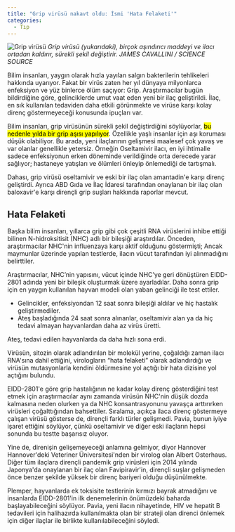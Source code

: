 ```yaml
---
title: "Grip virüsü nakavt oldu: İsmi 'Hata Felaketi'"
categories:
  - Tıp
---
```

![Grip virüsü](https://www.sciencemag.org/sites/default/files/styles/inline__699w__no_aspect/public/SS2506498-1280x720.jpg?itok=pTReSGm8)
*Grip virüsü (yukarıdaki), birçok aşındırıcı maddeyi ve ilacı ortadan kaldırır, sürekli şekil değiştirir. JAMES CAVALLINI / SCIENCE SOURCE*

Bilim insanları, yaygın olarak hızla yayılan salgın bakterilerin tehlikeleri hakkında uyarıyor. Fakat bir virüs zaten her yıl dünyaya milyonlarca enfeksiyon ve yüz binlerce ölüm saçıyor: Grip. Araştırmacılar bugün bildirdiğine göre, gelinciklerde umut vaat eden yeni bir ilaç geliştirildi. İlaç, en sık kullanılan tedaviden daha etkili görünmekte ve virüse karşı kolay direnç göstermeyeceği konusunda ipuçları var.

Bilim insanları, grip virüsünün sürekli şekil değiştirdiğini söylüyorlar, <mark>bu nedenle yılda bir grip aşısı yapılıyor</mark>. Özellikle yaşlı insanlar için aşı koruması düşük olabiliyor. Bu arada, yeni ilaçlarının gelişmesi maalesef çok yavaş ve var olanlar genellikle yetersiz. Örneğin Oseltamivir ilacı, en iyi ihtimalle sadece enfeksiyonun erken döneminde verildiğinde orta derecede yarar sağlıyor; hastaneye yatışları ve ölümleri önleyip önlemediği de tartışmalı.

Dahası, grip virüsü oseltamivir ve eski bir ilaç olan amantadin'e karşı direnç geliştirdi. Ayrıca ABD Gıda ve İlaç İdaresi tarafından onaylanan bir ilaç olan baloxavir'e karşı dirençli grip suşları hakkında raporlar mevcut.

Hata Felaketi
-
Başka bilim insanları, yıllarca grip gibi çok çeşitli RNA virüslerini inhibe ettiği bilinen N-hidroksitisit (NHC) adlı bir bileşiği araştırdılar. Önceden, araştırmacılar NHC'nin influenzaya karşı aktif olduğunu göstermişti; Ancak maymunlar üzerinde yapılan testlerde, ilacın vücut tarafından iyi alınmadığını belirttiler.

Araştırmacılar, NHC’nin yapısını, vücut içinde NHC’ye geri dönüştüren EIDD-2801 adında yeni bir bileşik oluşturmak üzere ayarladılar. Daha sonra grip için en yaygın kullanılan hayvan modeli olan yaban gelinciği ile test ettiler. 

- Gelincikler, enfeksiyondan 12 saat sonra bileşiği aldılar ve hiç hastalık geliştirmediler. 
- Ateş başladığında 24 saat sonra alınanlar, oseltamivir alan ya da hiç tedavi almayan hayvanlardan daha az virüs üretti. 

Ateş, tedavi edilen hayvanlarda da daha hızlı sona erdi.

Virüsün, sitozin olarak adlandırılan bir molekül yerine, çoğaldığı zaman ilacı RNA'sına dahil ettiğini, virologların “hata felaketi” olarak adlandırdığı ve virüsün mutasyonlarla kendini öldürmesine yol açtığı bir hata dizisine yol açtığını bulundu.

EIDD-2801'e göre grip hastalığının ne kadar kolay direnç gösterdiğini test etmek için araştırmacılar aynı zamanda virüsün NHC'nin düşük dozda kalmasına neden olurken ya da NHC konsantrasyonunu yavaşça arttırırken virüsleri çoğalttığından bahsettiler. Sıralama, açıkça ilaca direnç göstermeye çalışan virüsü gösterse de, dirençli farklı türler gelişmedi. Pavia, bunun iyiye işaret ettiğini söylüyor, çünkü oseltamivir ve diğer eski ilaçların hepsi sonunda bu testte başarısız oluyor.

Yine de, direnişin gelişemeyeceği anlamına gelmiyor, diyor Hannover Hannover'deki Veteriner Üniversitesi'nden bir virolog olan Albert Osterhaus. Diğer tüm ilaçlara dirençli pandemik grip virüsleri için 2014 yılında Japonya'da onaylanan bir ilaç olan Favipiravir'in, dirençli suşlar gelişmeden önce benzer şekilde yüksek bir direnç bariyeri olduğu düşünülmekte.

Plemper, hayvanlarda ek toksisite testlerinin kırmızı bayrak atmadığını ve insanlarda EIDD-2801'in ilk denemelerinin önümüzdeki baharda başlayabileceğini söylüyor. Pavia, yeni ilacın nihayetinde, HIV ve hepatit B tedavileri için halihazırda kullanılmakta olan bir strateji olan direnci önlemek için diğer ilaçlar ile birlikte kullanılabileceğini söyledi.
